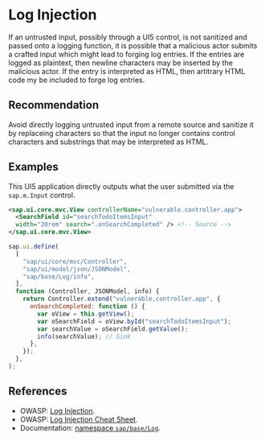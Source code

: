 # Log Injection

If an untrusted input, possibly through a UI5 control, is not sanitized and passed onto a logging function, it is possible that a malicious actor submits a crafted input which might lead to forging log entries. If the entries are logged as plaintext, then newline characters may be inserted by the malicious actor. If the entry is interpreted as HTML, then artitrary HTML code my be included to forge log entries.

## Recommendation

Avoid directly logging untrusted input from a remote source and sanitize it by replaceing characters so that the input no longer contains control characters and substrings that may be interpreted as HTML.

## Examples

This UI5 application directly outputs what the user submitted via the `sap.m.Input` control.

``` xml
<sap.ui.core.mvc.View controllerName="vulnerable.controller.app">
  <SearchField id="searchTodoItemsInput"
  width="20rem" search=".onSearchCompleted" /> <!-- Source -->
</sap.ui.core.mvc.View>
```

``` javascript
sap.ui.define(
  [
    "sap/ui/core/mvc/Controller",
    "sap/ui/model/json/JSONModel",
    "sap/base/Log/info",
  ],
  function (Controller, JSONModel, info) {
    return Controller.extend("vulnerable.controller.app", {
      onSearchCompleted: function () {
        var oView = this.getView();
        var oSearchField = oView.byId("searchTodoItemsInput");
        var searchValue = oSearchField.getValue();
        info(searchValue); // Sink
      },
    });
  },
);
```

## References

- OWASP: [Log Injection](https://owasp.org/www-community/attacks/Log_Injection).
- OWASP: [Log Injection Cheat Sheet](https://cheatsheetseries.owasp.org/cheatsheets/Logging_Cheat_Sheet.html).
- Documentation: [namespace `sap/base/Log`](https://sapui5.hana.ondemand.com/sdk/#api/module:sap/base/Log).
